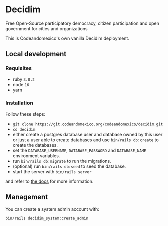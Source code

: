 # Decidim

Free Open-Source participatory democracy, citizen participation and open
government for cities and organizations

This is Codeandomexico's own vanilla Decidim deployment.

## Local development

### Requisites

* ruby `3.0.2`
* node `16`
* yarn

### Installation

Follow these steps:

* `git clone https://git.codeandomexico.org/codeandomexico/decidim.git`
* `cd decidim`
* either create a postgres database user and database owned by this user or just
  a user able to create databases and use `bin/rails db:create` to create the
  databases.
* set the `DATABASE_USERNAME`, `DATABASE_PASSWORD` and `DATABASE_NAME`
  environment variables.
* run `bin/rails db:migrate` to run the migrations.
* (optional) run `bin/rails db:seed` to seed the database.
* start the server with `bin/rails server`

and refer to [the docs](https://docs.decidim.org/en/v0.27/install/manual) for
more information.

## Management

You can create a system admin account with:

    bin/rails decidim_system:create_admin
